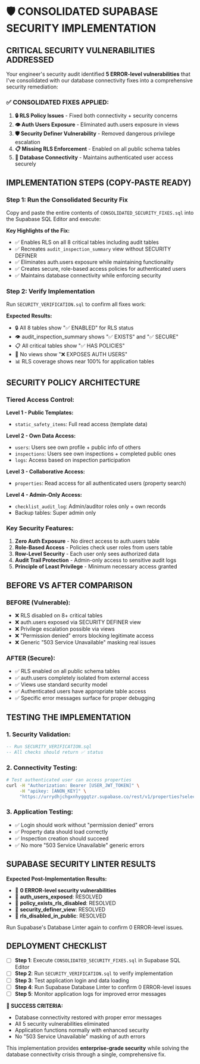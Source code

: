 # 🛡️ CONSOLIDATED SUPABASE SECURITY IMPLEMENTATION

## CRITICAL SECURITY VULNERABILITIES ADDRESSED

Your engineer's security audit identified **5 ERROR-level vulnerabilities** that I've consolidated with our database connectivity fixes into a comprehensive security remediation:

### ✅ CONSOLIDATED FIXES APPLIED:

1. **🔒 RLS Policy Issues** - Fixed both connectivity + security concerns
2. **👁️ Auth Users Exposure** - Eliminated auth.users exposure in views  
3. **🛡️ Security Definer Vulnerability** - Removed dangerous privilege escalation
4. **📋 Missing RLS Enforcement** - Enabled on all public schema tables
5. **🔑 Database Connectivity** - Maintains authenticated user access securely

## IMPLEMENTATION STEPS (COPY-PASTE READY)

### Step 1: Run the Consolidated Security Fix
Copy and paste the entire contents of `CONSOLIDATED_SECURITY_FIXES.sql` into the Supabase SQL Editor and execute:

**Key Highlights of the Fix:**
- ✅ Enables RLS on all 8 critical tables including audit tables
- ✅ Recreates `audit_inspection_summary` view without SECURITY DEFINER
- ✅ Eliminates auth.users exposure while maintaining functionality  
- ✅ Creates secure, role-based access policies for authenticated users
- ✅ Maintains database connectivity while enforcing security

### Step 2: Verify Implementation
Run `SECURITY_VERIFICATION.sql` to confirm all fixes work:

**Expected Results:**
- 🔒 All 8 tables show "✅ ENABLED" for RLS status
- 👁️ audit_inspection_summary shows "✅ EXISTS" and "✅ SECURE" 
- 📋 All critical tables show "✅ HAS POLICIES"
- 🔐 No views show "❌ EXPOSES AUTH USERS"
- 📊 RLS coverage shows near 100% for application tables

## SECURITY POLICY ARCHITECTURE

### **Tiered Access Control:**

**Level 1 - Public Templates:**
- `static_safety_items`: Full read access (template data)

**Level 2 - Own Data Access:**
- `users`: Users see own profile + public info of others
- `inspections`: Users see own inspections + completed public ones
- `logs`: Access based on inspection participation

**Level 3 - Collaborative Access:**  
- `properties`: Read access for all authenticated users (property search)

**Level 4 - Admin-Only Access:**
- `checklist_audit_log`: Admin/auditor roles only + own records
- Backup tables: Super admin only

### **Key Security Features:**

1. **Zero Auth Exposure** - No direct access to auth.users table
2. **Role-Based Access** - Policies check user roles from users table  
3. **Row-Level Security** - Each user only sees authorized data
4. **Audit Trail Protection** - Admin-only access to sensitive audit logs
5. **Principle of Least Privilege** - Minimum necessary access granted

## BEFORE VS AFTER COMPARISON

### **BEFORE (Vulnerable):**
- ❌ RLS disabled on 8+ critical tables
- ❌ auth.users exposed via SECURITY DEFINER view
- ❌ Privilege escalation possible via views
- ❌ "Permission denied" errors blocking legitimate access
- ❌ Generic "503 Service Unavailable" masking real issues

### **AFTER (Secure):**
- ✅ RLS enabled on all public schema tables  
- ✅ auth.users completely isolated from external access
- ✅ Views use standard security model
- ✅ Authenticated users have appropriate table access
- ✅ Specific error messages surface for proper debugging

## TESTING THE IMPLEMENTATION

### **1. Security Validation:**
```sql
-- Run SECURITY_VERIFICATION.sql
-- All checks should return ✅ status
```

### **2. Connectivity Testing:**
```bash
# Test authenticated user can access properties
curl -H "Authorization: Bearer [USER_JWT_TOKEN]" \
     -H "apikey: [ANON_KEY]" \
     "https://urrydhjchgxnhyggqtzr.supabase.co/rest/v1/properties?select=property_id,property_name&limit=1"
```

### **3. Application Testing:**
- ✅ Login should work without "permission denied" errors
- ✅ Property data should load correctly  
- ✅ Inspection creation should succeed
- ✅ No more "503 Service Unavailable" generic errors

## SUPABASE SECURITY LINTER RESULTS

**Expected Post-Implementation Results:**
- 🎯 **0 ERROR-level security vulnerabilities** 
- 🎯 **auth_users_exposed**: RESOLVED
- 🎯 **policy_exists_rls_disabled**: RESOLVED  
- 🎯 **security_definer_view**: RESOLVED
- 🎯 **rls_disabled_in_public**: RESOLVED

Run Supabase's Database Linter again to confirm 0 ERROR-level issues.

## DEPLOYMENT CHECKLIST

- [ ] **Step 1**: Execute `CONSOLIDATED_SECURITY_FIXES.sql` in Supabase SQL Editor
- [ ] **Step 2**: Run `SECURITY_VERIFICATION.sql` to verify implementation
- [ ] **Step 3**: Test application login and data loading  
- [ ] **Step 4**: Run Supabase Database Linter to confirm 0 ERROR-level issues
- [ ] **Step 5**: Monitor application logs for improved error messages

**🎯 SUCCESS CRITERIA:**
- Database connectivity restored with proper error messages
- All 5 security vulnerabilities eliminated  
- Application functions normally with enhanced security
- No "503 Service Unavailable" masking of auth errors

This implementation provides **enterprise-grade security** while solving the database connectivity crisis through a single, comprehensive fix.